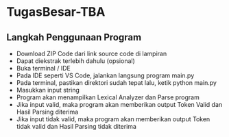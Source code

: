 # TugasBesar-TBA

## Langkah Penggunaan Program
- Download ZIP Code dari link source code di lampiran
- Dapat diekstrak terlebih dahulu (opsional)
- Buka terminal / IDE
- Pada IDE seperti VS Code, jalankan langsung program main.py
- Pada terminal, pastikan direktori sudah tepat lalu, ketik python main.py
- Masukkan input string
- Program akan menampilkan Lexical Analyzer dan Parse program
- Jika input valid, maka program akan memberikan output Token Valid dan Hasil Parsing diterima
- Jika input tidak valid, maka program akan memberikan output Token tidak valid dan Hasil Parsing tidak diterima
